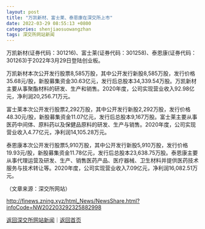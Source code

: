 ```yaml
---
layout: post
title: "万凯新材、富士莱、泰恩康在深交所上市"
date: 2022-03-29 08:55:13 +0800
categories: shenjiaosuowangzhan
tags: 深交所网站新闻
---
```

<p>万凯新材(证券代码：301216)、富士莱(证券代码：301258)、泰恩康(证券代码：301263)于2022年3月29日登陆创业板。 </p><p>万凯新材本次公开发行股票8,585万股，其中公开发行新股8,585万股，发行价格35.68元/股，新股募集资金30.63亿元，发行后总股本34,339.54万股。万凯新材主要从事聚酯材料的研发、生产和销售。2020年度，公司实现营业收入92.98亿元，净利润20,256.71万元。 </p><p>富士莱本次公开发行股票2,292万股，其中公开发行新股2,292万股，发行价格48.30元/股，新股募集资金11.07亿元，发行后总股本9,167万股。富士莱主要从事医药中间体、原料药以及保健品原料的研发、生产与销售。2020年度，公司实现营业收入4.77亿元，净利润14,105.28万元。 </p><p>泰恩康本次公开发行股票5,910万股，其中公开发行新股5,910万股，发行价格19.93元/股，新股募集资金11.78亿元，发行后总股本23,638.75万股。泰恩康主要从事代理运营及研发、生产、销售医药产品、医疗器械、卫生材料并提供医药技术服务与技术转让等。2020年度，公司实现营业收入7.09亿元，净利润16,082.51万元。 </p><p class="em_media">（文章来源：深交所网站）</p>

<http://finews.zning.xyz/html_News/NewsShare.html?infoCode=NW202203292325882998>

[返回深交所网站新闻](//finews.withounder.com/category/shenjiaosuowangzhan.html)｜[返回首页](//finews.withounder.com/)